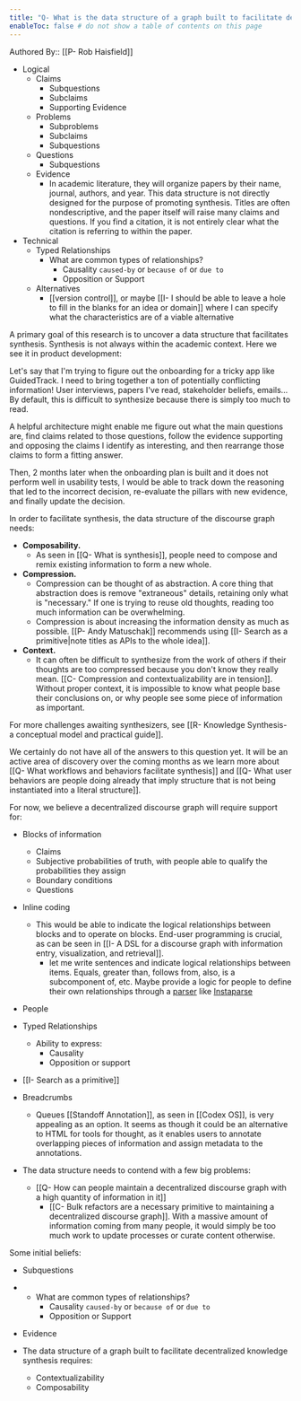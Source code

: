 ```yaml
---
title: "Q- What is the data structure of a graph built to facilitate decentralized knowledge synthesis"
enableToc: false # do not show a table of contents on this page
---
```

Authored By:: [[P- Rob Haisfield]]

- Logical
	- Claims
		- Subquestions
		- Subclaims
		- Supporting Evidence
	- Problems
		- Subproblems
		- Subclaims
		- Subquestions 
	- Questions
		- Subquestions
	- Evidence
		- In academic literature, they will organize papers by their name, journal, authors, and year. This data structure is not directly designed for the purpose of promoting synthesis. Titles are often nondescriptive, and the paper itself will raise many claims and questions. If you find a citation, it is not entirely clear what the citation is referring to within the paper.
- Technical
	-  Typed Relationships
		- What are common types of relationships?
			- Causality `caused-by` or `because of` or `due to`
			- Opposition or Support
	- Alternatives
		- [[version control]], or maybe [[I- I should be able to leave a hole to fill in the blanks for an idea or domain]] where I can specify what the characteristics are of a viable alternative

A primary goal of this research is to uncover a data structure that facilitates synthesis. Synthesis is not always within the academic context. Here we see it in product development:

Let's say that I'm trying to figure out the onboarding for a tricky app like GuidedTrack. I need to bring together a ton of potentially conflicting information! User interviews, papers I've read, stakeholder beliefs, emails... By default, this is difficult to synthesize because there is simply too much to read.

A helpful architecture might enable me figure out what the main questions are, find claims related to those questions, follow the evidence supporting and opposing the claims I identify as interesting, and then rearrange those claims to form a fitting answer.

Then, 2 months later when the onboarding plan is built and it does not perform well in usability tests, I would be able to track down the reasoning that led to the incorrect decision, re-evaluate the pillars with new evidence, and finally update the decision.

In order to facilitate synthesis, the data structure of the discourse graph needs:
- **Composability.**
	- As seen in [[Q- What is synthesis]], people need to compose and remix existing information to form a new whole.
- **Compression.** 
	- Compression can be thought of as abstraction. A core thing that abstraction does is remove "extraneous" details, retaining only what is "necessary." If one is trying to reuse old thoughts, reading too much information can be overwhelming. 
	- Compression is about increasing the information density as much as possible. [[P- Andy Matuschak]] recommends using [[I- Search as a primitive|note titles as APIs to the whole idea]].
- **Context.**
	- It can often be difficult to synthesize from the work of others if their thoughts are too compressed because you don't know they really mean. [[C- Compression and contextualizability are in tension]]. Without proper context, it is impossible to know what people base their conclusions on, or why people see some piece of information as important.

For more challenges awaiting synthesizers, see [[R- Knowledge Synthesis- a conceptual model and practical guide]].

We certainly do not have all of the answers to this question yet. It will be an active area of discovery over the coming months as we learn more about [[Q- What workflows and behaviors facilitate synthesis]] and [[Q- What user behaviors are people doing already that imply structure that is not being instantiated into a literal structure]].

For now, we believe a decentralized discourse graph will require support for:

- Blocks of information
	- Claims
	- Subjective probabilities of truth, with people able to qualify the probabilities they assign
	- Boundary conditions
	- Questions
- Inline coding
	- This would be able to indicate the logical relationships between blocks and to operate on blocks. End-user programming is crucial, as can be seen in [[I- A DSL for a discourse graph with information entry, visualization, and retrieval]]. 
		- let me write sentences and indicate logical relationships between items. Equals, greater than, follows from, also, is a subcomponent of, etc. Maybe provide a logic for people to define their own relationships through a [parser](app://obsidian.md/parser) like [Instaparse](app://obsidian.md/Instaparse)
- People
- Typed Relationships
	- Ability to express:
		- Causality
		- Opposition or support
- [[I- Search as a primitive]]
- Breadcrumbs
	- Queues
[[Standoff Annotation]], as seen in [[Codex OS]], is very appealing as an option. It seems as though it could be an alternative to HTML for tools for thought, as it enables users to annotate overlapping pieces of information and assign metadata to the annotations.

- The data structure needs to contend with a few big problems:
	- [[Q- How can people maintain a decentralized discourse graph with a high quantity of information in it]]
		- [[C- Bulk refactors are a necessary primitive to maintaining a decentralized discourse graph]]. With a massive amount of information coming from many people, it would simply be too much work to update processes or curate content otherwise.

Some initial beliefs:

- Subquestions
-
	- What are common types of relationships?
		- Causality `caused-by` or `because of` or `due to`
		- Opposition or Support
- Evidence

- The data structure of a graph built to facilitate decentralized knowledge synthesis requires:
	- Contextualizability
	- Composability
